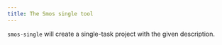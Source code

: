 ```yaml
---
title: The Smos single tool
---
```


`smos-single` will create a single-task project with the given description.
